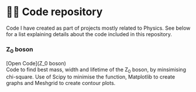 # 🧑‍💻 Code repository 
Code I have created as part of projects mostly related to Physics. See below for a list explaining details about the code included in this repository.

### Z<sub>0</sub> boson
[Open Code](Z_0 boson) \
Code to find best mass, width and lifetime of the Z<sub>0</sub> boson, by minsimising chi-square. Use of Scipy to minimise the function, Matplotlib to create graphs and Meshgrid to create contour plots. 
